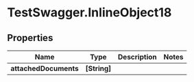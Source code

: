 # TestSwagger.InlineObject18

## Properties

Name | Type | Description | Notes
------------ | ------------- | ------------- | -------------
**attachedDocuments** | **[String]** |  | 


